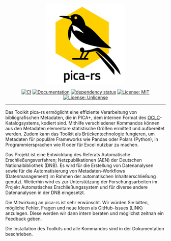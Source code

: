 <p align="center"><img  height="250" width="250" src="./.github/pica-rs_logo.png"></p>

<div align="center" markdown="1">

[![CI](https://github.com/deutsche-nationalbibliothek/pica-rs/workflows/CI/badge.svg?branch=main)](https://github.com/deutsche-nationalbibliothek/pica-rs/actions?query=workflow%3ACI+branch%3Amain)
[![Documentation](https://img.shields.io/badge/Documentation-main-orange.svg)](https://deutsche-nationalbibliothek.github.io/pica-rs/)
[![dependency status](https://deps.rs/repo/github/deutsche-nationalbibliothek/pica-rs/status.svg)](https://deps.rs/repo/github/deutsche-nationalbibliothek/pica-rs)
[![License: MIT](https://img.shields.io/badge/License-MIT-yellow.svg)](https://opensource.org/licenses/MIT)
[![License: Unlicense](https://img.shields.io/badge/license-Unlicense-blue.svg)](http://unlicense.org/)

</div>

<hr />

Das Toolkit pica-rs ermöglicht eine effiziente Verarbeitung von
bibliografischen Metadaten, die in PICA+, dem internen Format des
[OCLC]-Katalogsystems, kodiert sind. Mithilfe verschiedener Kommandos
können aus den Metadaten elementare statistische Größen ermittelt und
aufbereitet werden. Zudem kann das Toolkit als Brückentechnologie
fungieren, um Metadaten für populäre Frameworks wie Pandas oder Polars
(Python), in Programmiersprachen wie R oder für Excel nutzbar zu machen.

Das Projekt ist eine Entwicklung des Referats Automatische
Erschließungsverfahren; Netzpublikationen (AEN) der Deutschen
Nationalbibliothek (DNB). Es wird für die Erstellung von Datenanalysen
sowie für die Automatisierung von Metadaten-Workflows (Datenmanagement)
im Rahmen der automatischen Inhaltserschließung genutzt. Weiterhin wird
es zur Unterstützung der Forschungsarbeiten im Projekt Automatisches
Erschließungssystem und für diverse andere Datenanalysen in der DNB
eingesetzt.

Die Mitwirkung an pica-rs ist sehr erwünscht. Wir würden Sie bitten,
mögliche Fehler, Fragen und neue Ideen als GitHub-Issues (LINK)
anzulegen. Diese werden wir dann intern beraten und möglichst zeitnah
ein Feedback geben.

Die Installation des Toolkits und alle Kommandos sind in der
Dokumentation beschrieben.

[OCLC]: https://www.oclc.org/

<!-- ## About -->

<!-- This repository provides a collection of tools to work with -->
<!-- bibliographic records encoded in PICA+, the internal format of the OCLC -->
<!-- Cataloging system. The development of this tool was motivated by the -->
<!-- wish to have a fast and efficient way to transform PICA+ records to a -->
<!-- data format, which can be easily processed Python's -->
<!-- [pandas](https://git.io/v7Qt8) library. -->

<!-- Most of the commands are inspired by the [xsv](https://git.io/JIoJG) -->
<!-- toolkit. -->

<!-- ## Installation -->

<!-- Binaries for Windows, Linux and macOS as well as `RPM` and `DEB` -->
<!-- packages are available from -->
<!-- [GitHub](https://github.com/deutsche-nationalbibliothek/pica-rs/releases). -->

<!-- In order to install the tools from source a -->
<!-- [Rust](https://www.rust-lang.org/) installation is required. Just follow -->
<!-- the [installation guide](https://www.rust-lang.org/learn/get-started) to -->
<!-- get the Rust programming language with the `cargo` package manager. To -->
<!-- build this project from source Rust `1.70.0` or newer is required. -->

<!-- To install the latest stable release: -->

<!-- ```bash -->
<!-- $ cargo install --git https://github.com/deutsche-nationalbibliothek/pica-rs \ -->
<!--     --tag v0.20.0 pica-toolkit -->
<!-- ``` -->

<!-- ## Commands -->

<!-- | Command                 | Stability  | Desciption                                                        | -->
<!-- |-------------------------|------------|-------------------------------------------------------------------| -->
<!-- | [cat](#cat)             | stable     | concatenate records from multiple files                           | -->
<!-- | completions             | stable     | generate a completions file for bash, fish or zsh                 | -->
<!-- | [convert](#convert)     | unstable   | convert PICA+ into other formats (Plain, JSON, XML, etc.)         | -->
<!-- | [count](#count)         | stable     | count records, fields and subfields                               | -->
<!-- | [filter](#filter)       | stable     | filter records by query expressions                               | -->
<!-- | [frequency](#frequency) | stable     | compute a frequency table of a subfield                           | -->
<!-- | [hash](#hash)           | unstable   | compute SHA-256 checksums of records                              | -->
<!-- | [invalid](#invalid)     | stable     | write input lines, which can't be decoded as normalized PICA+     | -->
<!-- | [partition](#partition) | stable     | partition a list of records based on subfield values              | -->
<!-- | [print](#print)         | stable     | print records in human readable format                            | -->
<!-- | [sample](#sample)       | stable     | selects a random permutation of records                           | -->
<!-- | [select](#select)       | stable     | select subfield values from records                               | -->
<!-- | [slice](#slice)         | stable     | return records withing a range (half-open interval)               | -->
<!-- | [split](#split)         | stable     | split a list of records into chunks                               | -->

<!-- ## Usage -->

<!-- PICA+ data is read from input file(s) or standard input in normalized -->
<!-- PICA+ serialization. Compressed `.gz` archives are decompressed. -->

<!-- ### Cat -->

<!-- Multiple pica dumps can be concatenated to a single stream of records: -->

<!-- ```bash -->
<!-- $ pica cat -s -o DUMP12.dat DUMP1.dat DUMP2.dat.gz -->
<!-- ``` -->

<!-- ### Convert -->

<!-- The `convert` command can be used to convert PICA+ to the following -->
<!-- formats: -->

<!-- * Binary PICA (`binary`) -->
<!-- * PICA Import format (`import`) -->
<!-- * PICA JSON (`json`) -->
<!-- * Humand-readable PICA+ (`plain`) -->
<!-- * PICA+ (`plus`) -->
<!-- * PICA-XML (`xml`) -->

<!-- > :warning: At the moment only PICA+ is supported as input format. -->
<!-- > Reading from other formats will be added later. -->

<!-- Examples: -->

<!-- ```bash -->
<!-- $ pica convert --from plus --to binary DUMP.dat.gz -o dump.bin -->
<!-- $ pica convert --from plus --to json DUMP.dat.gz -o dump.json -->
<!-- $ pica convert --from plus --to plain DUMP.dat.gz -o dump.plain -->
<!-- $ pica convert --from plus --to plus DUMP.dat.gz -o dump.dat -->
<!-- $ pica convert --from plus --to xml DUMP.dat.gz -o dump.xml -->
<!-- ``` -->

<!-- ### Count -->

<!-- To count the number of records, fields and subfields use the following -->
<!-- command: -->

<!-- ```bash -->
<!-- $ pica count -s dump.dat.gz -->
<!-- records 7 -->
<!-- fields 247 -->
<!-- subfields 549 -->
<!-- ``` -->

<!-- ### Filter -->

<!-- The key component of the tool is the ability to filter for records, -->
<!-- which meet an expression as filter criterion. The basic building block -->
<!-- of these expressions are *field expressions*, which consists of a *field -->
<!-- tag* (e.g. `003@`), an optional *occurrence* (e.g `/03`), and a -->
<!-- *subfield filter*. -->

<!-- A simple field tag consists of level number (`0`, `1`, or `2`) followed -->
<!-- by two digits and a character (`A` to `Z` and `@`). The dot (`.`) can be -->
<!-- used as wildcard for any character and square brackets can be used for -->
<!-- alternative characters (e.g. `04[45].` matches all fields starting with -->
<!-- `044` or `045` but no occurrence). -->

<!-- Occurrence `/00` and no occurence are equivalent, `/*` matches all -->
<!-- occurrences (including zero) and `/01-10` matches any occurrences -->
<!-- between `/01` and `/10`. -->

<!-- Simple subfield filter consists of the subfield code (single -->
<!-- alpha-numerical character, ex `0`) a comparison operator (equal `==`, -->
<!-- not equal `!=` not equal, starts with prefix `=^`, starts not with -->
<!-- prefix `!^`, ends with suffix `=$`, regex `=~`/`!~`, contains substring -->
<!-- `=?`, `in` and `not in`) and a value enclosed in single quotes. These -->
<!-- simple subfield expressions can be grouped in parentheses and combined -->
<!-- with boolean connectives (ex. `(0 == 'abc' || 0 == 'def')`). -->

<!-- A special existence operator can be used to check if a given field -->
<!-- (`012A/00?`) or a subfield (`002@.0?` or `002@$0?`) exists.  To test for -->
<!-- the number of times a field or subfield exists in a record or field -->
<!-- respectively, use the cardinality operator `#` with a comparison -->
<!-- operator (e.g. `#010@ > 1` or `010@{#a == 1 && a == 'ger'}`). -->

<!-- Field expressions can be combined to complex expressions by the boolean -->
<!-- connectives AND (`&&`) and OR (`||`). Boolean expressions can be grouped -->
<!-- with parenthesis. Precedence of AND is higher than OR, so `A || B && C` is -->
<!-- equivalent to `A || (B && C)`. Expressions are evaluated lazy from left to -->
<!-- right so given `A || B` if `A` is true than `B` will not be evaluated. -->

<!-- **Examples** -->

<!-- ```bash -->
<!-- $ pica filter -s "002@.0 =~ '^O[^a].*$' && 010@{a == 'ger' || a == 'eng'}" DUMP.dat -->
<!-- $ pica filter -s "002@.0 =~ '^O.*' && 044H{9? && b == 'GND'}" DUMP.dat -->
<!-- $ pica filter -s "010@{a == 'ger' || a == 'eng'}" DUMP.dat -->
<!-- $ pica filter -s "041A/*.9 in ['123', '456']" DUMP.dat -->
<!-- $ pica filter -s "010@.a in ['ger', 'eng']" DUMP.dat -->
<!-- $ pica filter -s "010@.a not in ['ger', 'eng']" DUMP.dat -->
<!-- $ pica filter -s "003@{0 == '123456789X'}" DUMP.dat -->
<!-- $ pica filter -s "003@.0 == '123456789X'" DUMP.dat -->
<!-- $ pica filter -s "002@.0 =^ 'Oa'" DUMP.dat -->
<!-- ``` -->

<!-- Options `--keep` (`-k`) and `--discard` (`-d`) can be used to reduce -->
<!-- records to a limited set of fields by a specified list of field- and -->
<!-- occurence matcher. -->

<!-- **Examples** -->

<!-- ```bash -->
<!-- $ pica filter -s "012[AB]/00?" --keep "003@,012[AB]/00" DUMP.dat -->
<!-- $ pica filter -s "003@?" --discard "2.../*" DUMP.dat -->
<!-- ``` -->

<!-- ### Frequency -->

<!-- The `frequency` command computes a frequency table of a subfield. The -->
<!-- result is formatted as CSV (value,count). The following example builds -->
<!-- the frequency table of the field `010@.a` of a filtered set of records. -->

<!-- ```bash -->
<!-- $ pica filter -s "002@.0 =~ '^A.*'" DUMP.dat.gz | pica frequency "010@.a" -->
<!-- ger,2888445 -->
<!-- eng,347171 -->
<!-- ... -->
<!-- ``` -->

<!-- An optional filter can be used if only a subset of fields should be -->
<!-- taken into account: -->

<!-- ```bash -->
<!-- $ pica pica frequency "044H{ 9 | b == 'GND' && H == 'aepgnd' && 9? }" -->
<!-- 0123456789,123 -->
<!-- ... -->
<!-- ... -->
<!-- ``` -->

<!-- ### Hash -->

<!-- The `hash` command computes SHA-256 checksums of records and writes the -->
<!-- IDN and hash values as CSV/TSV. The checksums can be used to track -->
<!-- new and changed records. The checkums is computed over the complete -->
<!-- PICA+ record including a newline separator. -->

<!-- ```bash -->
<!-- $ pica hash tests/snapshot/data/algebra.dat tests/snapshot/data/math.dat.gz -->
<!-- idn,sha256 -->
<!-- 040011569,ca9add6db02315df1aeee941b8aced2f63968499594dcb0d88ba54df0181d428 -->
<!-- 040379442,7635e838185237014c6575009c184ecac2ac106420f543b148e0794723a71bab -->
<!-- ``` -->

<!-- ### Invalid -->

<!-- Most commands support option `--skip-invalid` to skip invalid input -->
<!-- lines, which can't be decoded as normalized PICA+. The `invalid` command -->
<!-- can be used to extract these invalid lines only. -->

<!-- ### Partition -->

<!-- In order to split a list of records into chunks based on subfield -->
<!-- values, use the `partition` command. Note that if the field and/or -->
<!-- subfield is repeatable, the record will be written to all partitions -->
<!-- (duplicate values will be removed), thus the resulting partitions may -->
<!-- not be disjoint. Records that don't have the field/subfield, won't be -->
<!-- written to a partition. -->

<!-- ```bash -->
<!-- $ pica partition -s -o outdir "002@.0" DUMP.dat.gz -->
<!-- $ tree outdir/ -->
<!-- outdir -->
<!-- ├── Aa.dat -->
<!-- ├── Aal.dat -->
<!-- ├── Aan.dat -->
<!-- ├── ... -->
<!-- ``` -->

<!-- The filename of each partition is based on the subfield value by -->
<!-- default. In order to change the filename, use the `--template` (`-t`) -->
<!-- option. Any occurence of the placeholder `{}` will be replaced by the -->
<!-- value: -->

<!-- ```bash -->
<!-- $ pica partition -s --template "BBG_{}.dat" -o outdir "002@.0" DUMP.dat.gz -->
<!-- $ tree outdir/ -->
<!-- outdir -->
<!-- ├── BBG_Aa.dat -->
<!-- ├── BBG_Aal.dat -->
<!-- ├── BBG_Aan.dat -->
<!-- ├── ... -->
<!-- ``` -->

<!-- ### Print -->

<!-- The `print` command is used to print records in humand-readable format. -->
<!-- Multiple records are separated by newline. -->

<!-- ```bash -->
<!-- $ echo -e "003@ \x1f0123456789\x1fab\x1e" | pica print -->
<!-- 003@ $0 123456789 $a b -->
<!-- ``` -->

<!-- ### Sample -->

<!-- The `sample` command selects a random permutation of records of the -->
<!-- given sample size. This command is particularly useful in combination -->
<!-- with the `filter` command for QA purposes. -->

<!-- The following command filters for records, that have a field `002@` with -->
<!-- a subfield `0` that is `Tp1` or `Tpz` and selects a random permutation -->
<!-- of 100 records. -->

<!-- ```bash -->
<!-- $ pica filter -s "002@.0 =~ '^Tp[1z]'" | pica sample 100 -o samples.dat -->
<!-- ``` -->

<!-- ### Select -->

<!-- This command selects subfield values of a record and emits them in CSV -->
<!-- format. A select expression consists of a non-empty list of selectors. A -->
<!-- selector references a field and a list of subfields or an static value -->
<!-- enclosed in single quotes. If a selector's field or any subfield is -->
<!-- repeatable, the rows are "multiplied". For example, if the first -->
<!-- selector returns one row, the second selector two rows and a third -->
<!-- selecor 3 rows, the result will contain `1 * 2 * 3 = 6` rows. -->
<!-- Non-existing fields or subfields results in empty columns. -->

<!-- ```bash -->
<!-- $ pica select -s "003@.0,012A/*{a,b,c}" DUMP.dat.gz -->
<!-- 123456789X,a,b,c -->
<!-- 123456789X,d,e,f -->

<!-- $ pica select -s "003@.0, 'foo', 'bar'" DUMP.dat.gz -->
<!-- 123456789X,foo,bar -->
<!-- 123456789X,foo,bar -->
<!-- ``` -->

<!-- To filter for fields matching a subfield filter, the first part of a -->
<!-- complex field expression can be a filter. The following select statement -->
<!-- takes only `045E` fields into account, where the expression `E == 'm'` -->
<!-- evaluates to `true`. -->

<!-- ```bash -->
<!-- $ pica select -s "003@.0, 045E{ (e, E) | E == 'm' } -->
<!-- ... -->
<!-- ``` -->

<!-- In order to use TAB-character as field delimiter add the `--tsv` option: -->

<!-- ```bash -->
<!-- $ pica select -s --tsv "003@.0,012A{a,b,c}" DUMP.dat.gz -->
<!-- 123456789X    a    b    c -->
<!-- 123456789X    d    e    f -->
<!-- ``` -->

<!-- ### Slice -->

<!-- The `slice` command returns records within a range. The lower bound is -->
<!-- inclusive, whereas the upper bound is exclusive (half-open interval). -->
<!-- The numbering of records is zero-based; the first record is at position -->
<!-- 0, the second at position 1, and so on. A range specified by `--start` -->
<!-- and `--end` might contain less elements, if the range contains invalid -->
<!-- records. -->

<!-- See `pica slice --help` for a detailed description of all options. -->

<!-- Examples: -->

<!-- ```bash -->
<!-- # get records at position 1, 2 or 3 (without invalid record) -->
<!-- $ pica slice --skip-invalid --start 1 --end 4 -o slice.dat DUMP.dat -->

<!-- # get 10 records from position 10 -->
<!-- $ pica slice --skip-invalid --start 10 --length 10 -o slice.dat DUMP.dat -->
<!-- ``` -->

<!-- ### Split -->

<!-- This command is used to split a list of records into chunks of a given -->
<!-- size. The default filename is `{}.dat`, whereby the curly braces are -->
<!-- replaced by the number of the chunk. -->

<!-- ``` -->
<!-- $ pica split -s -o outdir --template "CHUNK_{}.dat" 100 DUMP.dat -->
<!-- $ tree outdir -->
<!-- outdir -->
<!-- ├── CHUNK_0.dat -->
<!-- ├── CHUNK_10.dat -->
<!-- ├── ... -->
<!-- ``` -->

<!-- ## Related Projects -->

<!-- - [Catmandu::Pica](https://metacpan.org/pod/Catmandu::PICA) - Catmandu modules for working with PICA+ data -->
<!-- - [PICA::Data](https://github.com/gbv/PICA-Data) -  Perl module and command line tool to handle PICA+ data -->
<!-- - [Metafacture](https://github.com/metafacture) - Tool suite for metadata processing -->
<!-- - [pica-data-js](https://github.com/gbv/pica-data-js) - Handle PICA+ data in JavaScript -->
<!-- - [luapica](http://jakobvoss.de/luapica/) - Handle PICA+ data in Lua -->
<!-- - [picaplus](https://github.com/FID-Judaica/picaplus) - tooling for working with PICA+ -->
<!-- - [PICA::Record](https://github.com/gbv/PICA-Record) -  Perl module to handle PICA+ records (deprecated) -->

<!-- ## License -->

<!-- This project is dual-licensed under [MIT](LICENSE) or the [UNLICENSE](UNLICENSE). -->
